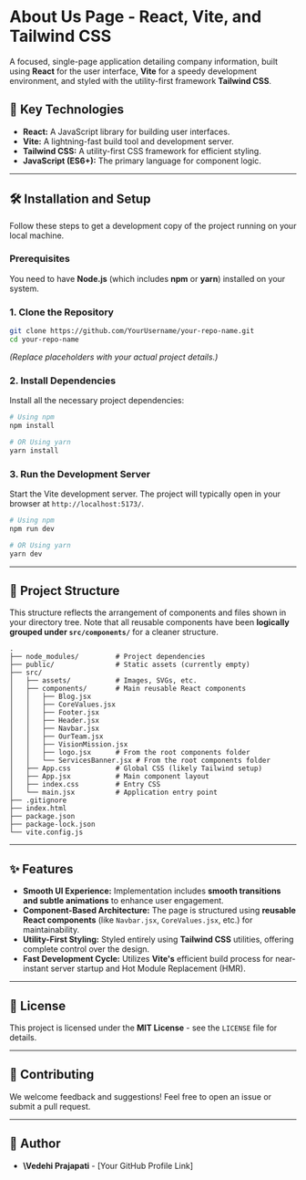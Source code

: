 # About Us Page - React, Vite, and Tailwind CSS

A focused, single-page application detailing company information, built using **React** for the user interface, **Vite** for a speedy development environment, and styled with the utility-first framework **Tailwind CSS**.

## 🚀 Key Technologies

  * **React:** A JavaScript library for building user interfaces.
  * **Vite:** A lightning-fast build tool and development server.
  * **Tailwind CSS:** A utility-first CSS framework for efficient styling.
  * **JavaScript (ES6+):** The primary language for component logic.

-----

## 🛠️ Installation and Setup

Follow these steps to get a development copy of the project running on your local machine.

### Prerequisites

You need to have **Node.js** (which includes **npm** or **yarn**) installed on your system.

### 1\. Clone the Repository

```bash
git clone https://github.com/YourUsername/your-repo-name.git
cd your-repo-name
```

*(Replace placeholders with your actual project details.)*

### 2\. Install Dependencies

Install all the necessary project dependencies:

```bash
# Using npm
npm install

# OR Using yarn
yarn install
```

### 3\. Run the Development Server

Start the Vite development server. The project will typically open in your browser at `http://localhost:5173/`.

```bash
# Using npm
npm run dev

# OR Using yarn
yarn dev
```

-----

## 📂 Project Structure

This structure reflects the arrangement of components and files shown in your directory tree. Note that all reusable components have been **logically grouped under `src/components/`** for a cleaner structure.

```
.
├── node_modules/         # Project dependencies
├── public/               # Static assets (currently empty)
├── src/
│   ├── assets/           # Images, SVGs, etc.
│   ├── components/       # Main reusable React components
│   │   ├── Blog.jsx
│   │   ├── CoreValues.jsx
│   │   ├── Footer.jsx
│   │   ├── Header.jsx
│   │   ├── Navbar.jsx
│   │   ├── OurTeam.jsx
│   │   ├── VisionMission.jsx
│   │   ├── logo.jsx      # From the root components folder
│   │   └── ServicesBanner.jsx # From the root components folder
│   ├── App.css           # Global CSS (likely Tailwind setup)
│   ├── App.jsx           # Main component layout
│   ├── index.css         # Entry CSS
│   └── main.jsx          # Application entry point
├── .gitignore
├── index.html
├── package.json
├── package-lock.json
└── vite.config.js
```

-----

## ✨ Features

  * **Smooth UI Experience:** Implementation includes **smooth transitions and subtle animations** to enhance user engagement.
  * **Component-Based Architecture:** The page is structured using **reusable React components** (like `Navbar.jsx`, `CoreValues.jsx`, etc.) for maintainability.
  * **Utility-First Styling:** Styled entirely using **Tailwind CSS** utilities, offering complete control over the design.
  * **Fast Development Cycle:** Utilizes **Vite's** efficient build process for near-instant server startup and Hot Module Replacement (HMR).

-----

## 📝 License

This project is licensed under the **MIT License** - see the `LICENSE` file for details.

-----

## 🤝 Contributing

We welcome feedback and suggestions\! Feel free to open an issue or submit a pull request.

-----

## 👤 Author

  * **\Vedehi Prajapati** - [Your GitHub Profile Link]
